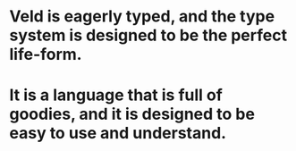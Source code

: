 # Veld is eagerly typed, and the type system is designed to be the perfect life-form.
# It is a language that is full of goodies, and it is designed to be easy to use and understand.